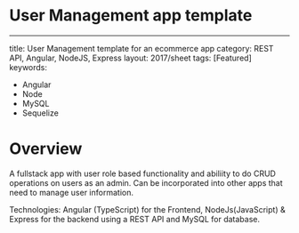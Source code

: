 # User Management app template
------------------------------
title: User Management template for an ecommerce app
category: REST API, Angular, NodeJS, Express
layout: 2017/sheet
tags: [Featured]
keywords:
 - Angular
 - Node
 - MySQL
 - Sequelize

# Overview
A fullstack app with user role based functionality and abiliity to do CRUD operations on users as an admin.
Can be incorporated into other apps that need to manage user information.

Technologies: Angular (TypeScript) for the Frontend, NodeJs(JavaScript) & Express for the backend using a REST API and MySQL for database. 